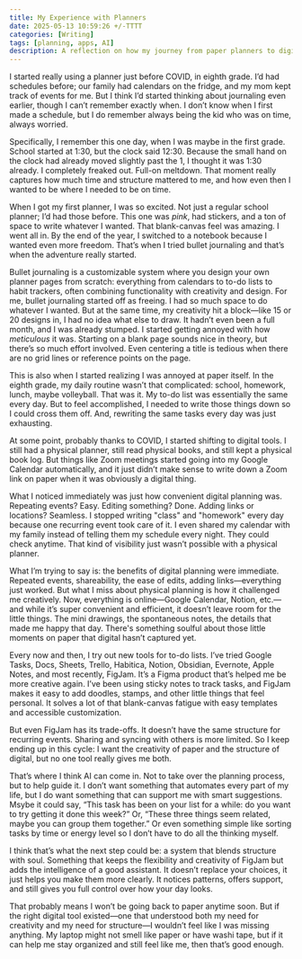 ```yaml
---
title: My Experience with Planners
date: 2025-05-13 10:59:26 +/-TTTT
categories: [Writing]
tags: [planning, apps, AI] 
description: A reflection on how my journey from paper planners to digital tools shaped the way I organize, express, and find balance between structure and creativity.
---
```


I started really using a planner just before COVID, in eighth grade. I’d had schedules before; our family had calendars on the fridge, and my mom kept track of events for me. But I think I’d started thinking about journaling even earlier, though I can’t remember exactly when. I don’t know when I first made a schedule, but I do remember always being the kid who was on time, always worried.

Specifically, I remember this one day, when I was maybe in the first grade. School started at 1:30, but the clock said 12:30. Because the small hand on the clock had already moved slightly past the 1, I thought it was 1:30 already. I completely freaked out. Full-on meltdown. That moment really captures how much time and structure mattered to me, and how even then I wanted to be where I needed to be on time. 

When I got my first planner, I was so excited. Not just a regular school planner; I’d had those before. This one was _pink_, had stickers, and a ton of space to write whatever I wanted. That blank-canvas feel was amazing. I went all in. By the end of the year, I switched to a notebook because I wanted even more freedom. That’s when I tried bullet journaling and that’s when the adventure really started.

Bullet journaling is a customizable system where you design your own planner pages from scratch: everything from calendars to to-do lists to habit trackers, often combining functionality with creativity and design. For me, bullet journaling started off as freeing. I had so much space to do whatever I wanted. But at the same time, my creativity hit a block—like 15 or 20 designs in, I had no idea what else to draw. It hadn’t even been a full month, and I was already stumped. I started getting annoyed with how _meticulous_ it was. Starting on a blank page sounds nice in theory, but there’s so much effort involved. Even centering a title is tedious when there are no grid lines or reference points on the page.

This is also when I started realizing I was annoyed at paper itself. In the eighth grade, my daily routine wasn’t that complicated: school, homework, lunch, maybe volleyball. That was it. My to-do list was essentially the same every day. But to feel accomplished, I needed to write those things down so I could cross them off. And, rewriting the same tasks every day was just exhausting.

At some point, probably thanks to COVID, I started shifting to digital tools. I still had a physical planner, still read physical books, and still kept a physical book log. But things like Zoom meetings started going into my Google Calendar automatically, and it just didn’t make sense to write down a Zoom link on paper when it was obviously a digital thing.

What I noticed immediately was just how convenient digital planning was. Repeating events? Easy. Editing something? Done. Adding links or locations? Seamless. I stopped writing "class" and "homework" every day because one recurring event took care of it. I even shared my calendar with my family instead of telling them my schedule every night. They could check anytime. That kind of visibility just wasn’t possible with a physical planner.

What I’m trying to say is: the benefits of digital planning were immediate. Repeated events, shareability, the ease of edits, adding links—everything just worked. But what I miss about physical planning is how it challenged me creatively. Now, everything is online—Google Calendar, Notion, etc.—and while it’s super convenient and efficient, it doesn’t leave room for the little things. The mini drawings, the spontaneous notes, the details that made me happy that day. There's something soulful about those little moments on paper that digital hasn’t captured yet.

Every now and then, I try out new tools for to-do lists. I’ve tried Google Tasks, Docs, Sheets, Trello, Habitica, Notion, Obsidian, Evernote, Apple Notes, and most recently, FigJam. It’s a Figma product that’s helped me be more creative again. I’ve been using sticky notes to track tasks, and FigJam makes it easy to add doodles, stamps, and other little things that feel personal. It solves a lot of that blank-canvas fatigue with easy templates and accessible customization. 

But even FigJam has its trade-offs. It doesn’t have the same structure for recurring events. Sharing and syncing with others is more limited. So I keep ending up in this cycle: I want the creativity of paper and the structure of digital, but no one tool really gives me both.

That’s where I think AI can come in. Not to take over the planning process, but to help guide it. I don’t want something that automates every part of my life, but I do want something that can support me with smart suggestions. Msybe it could say, “This task has been on your list for a while: do you want to try getting it done this week?” Or, “These three things seem related, maybe you can group them together.” Or even something simple like sorting tasks by time or energy level so I don’t have to do all the thinking myself.

I think that’s what the next step could be: a system that blends structure with soul. Something that keeps the flexibility and creativity of FigJam but adds the intelligence of a good assistant. It doesn’t replace your choices, it just helps you make them more clearly. It notices patterns, offers support, and still gives you full control over how your day looks.

That probably means I won’t be going back to paper anytime soon. But if the right digital tool existed—one that understood both my need for creativity and my need for structure—I wouldn’t feel like I was missing anything. My laptop might not smell like paper or have washi tape, but if it can help me stay organized and still feel like me, then that’s good enough.


